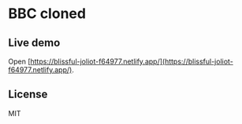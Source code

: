 # BBC cloned

## Live demo
Open [https://blissful-joliot-f64977.netlify.app/](https://blissful-joliot-f64977.netlify.app/).

## License
MIT